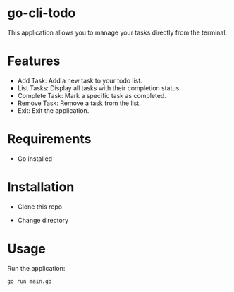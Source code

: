 # go-cli-todo
This application allows you to manage your tasks directly from the terminal.

# Features
- Add Task: Add a new task to your todo list.
- List Tasks: Display all tasks with their completion status.
- Complete Task: Mark a specific task as completed.
- Remove Task: Remove a task from the list.
- Exit: Exit the application.

# Requirements
- Go installed

# Installation
- Clone this repo

- Change directory

# Usage
Run the application:
```bash
go run main.go
```


